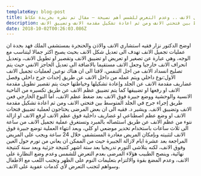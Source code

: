 ```yaml
---
templateKey: blog-post
title: نوعان لعملية تجميل الانف .. وعدم التعرض للشمس أهم نصيحة – مقال تم نشره بجريدة عكاظ
description: اوضح الدكتور نزار فقيه استشاري الانف والاذن والحنجرة بمستشفى الملك فهد بجدة ان عمليات تجميل الانف تهدف الى تعديل شكل الانف بحيث يصبح اكثر جمالا ليتناسب مع الوجه، وهي عبارة عن تصغير او تعريض او تضييق الانف وتقصير او تطويل الانف، وتعديل انحراف الانف خارجيا وجعل الانف مستقيما بالاضافة الى تعديل الحاجز الانفي حيث يتم تصليح انسداد الانف من اجل التنفس، لافتا الى ان هناك نوعين لعمليات تجميل الانف الاول:نوع داخلي ويتم عمله من داخل الانف عن طريق إحداث جرح داخلي وفصل غضاريف مقدمة الانف عن الجلد وإعادة تشكيلها وخياطتها حيث يتم تقصير تطويل مقدمة الانف او رفعها او تضييقها كما يتم تضييق عظم الانف عن طريق تكسيره من الناحية الانسية والوحشية ووضع جبيرة فوق الانف بعد ضغط عظم الانف، اما النوع الخارجي فعن طريق إجراء جرح في الجلد المتوسط بين فتحتي الانف ومن ثم اعادة تشكيل مقدمة الانف وتضييق الانف.
date: 2018-10-02T00:26:03.086Z
---
```


اوضح الدكتور نزار فقيه استشاري الانف والاذن والحنجرة بمستشفى الملك فهد بجدة ان عمليات تجميل الانف تهدف الى تعديل شكل الانف بحيث يصبح اكثر جمالا ليتناسب مع الوجه، وهي عبارة عن تصغير او تعريض او تضييق الانف وتقصير او تطويل الانف، وتعديل انحراف الانف خارجيا وجعل الانف مستقيما بالاضافة الى تعديل الحاجز الانفي حيث يتم تصليح انسداد الانف من اجل التنفس، لافتا الى ان هناك نوعين لعمليات تجميل الانف الاول:نوع داخلي ويتم عمله من داخل الانف عن طريق إحداث جرح داخلي وفصل غضاريف مقدمة الانف عن الجلد وإعادة تشكيلها وخياطتها حيث يتم تقصير تطويل مقدمة الانف او رفعها او تضييقها كما يتم تضييق عظم الانف عن طريق تكسيره من الناحية الانسية والوحشية ووضع جبيرة فوق الانف بعد ضغط عظم الانف، اما النوع الخارجي فعن طريق إجراء جرح في الجلد المتوسط بين فتحتي الانف ومن ثم اعادة تشكيل مقدمة الانف وتضييق الانف.
ويشير د. فقيه الى ان بعض المرضى يحتاجون لعملية تضييق فتحات الانف او وضع عظم اصطناعي او غضاريف داخلية فوق عظم الانف لرفع الانف او ازالة نتوء من عظم الانف عن طريق استئصاله بالمبرد وتستغرق عملية تجميل الانف من ساعة الى ثلاث ساعات باستخدام تخدير موضعي او كلي، وبعد انتهاء العملية توضع جبيرة فوق الانف لتثبيته وبإمكان المريض مغادرة المستشفى خلال 24 ساعة ويجب على المريض المراجعة بعد عشرة ايام لازالة الجبيرة حيث من الممكن ان يعاني من تورم حول العين وفوق الانف، لكنه يتلاشى التورم تدريجيا بعد ستة اشهر كنتيجة جزئية وبعد سنة كنتيجة نهائية، وينصح الطبيب هؤلاء المرضى بعدم التعرض للشمس وعدم وضع النظارة على الانف، وعدم المضغ بقوة والالتزام بتعليمات النوم على الظهر وتجنب اللعب مع الاطفال وسواهم لتجنب التعرض لأي كدمات عفوية على الانف.
